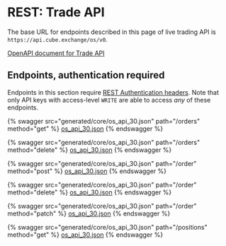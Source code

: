 # REST: Trade API

The base URL for endpoints described in this page of live trading API is `https://api.cube.exchange/os/v0`.

[OpenAPI document for Trade API](generated/core/os_api_30.json)

## Endpoints, authentication required

Endpoints in this section require [REST Authentication
headers](README.md#rest-authentication-headers). Note that only API keys with
access-level `WRITE` are able to access _any_ of these endpoints.

{% swagger src="generated/core/os_api_30.json" path="/orders" method="get" %}
[os_api_30.json](generated/core/os_api_30.json)
{% endswagger %}

{% swagger src="generated/core/os_api_30.json" path="/orders" method="delete" %}
[os_api_30.json](generated/core/os_api_30.json)
{% endswagger %}

{% swagger src="generated/core/os_api_30.json" path="/order" method="post" %}
[os_api_30.json](generated/core/os_api_30.json)
{% endswagger %}

{% swagger src="generated/core/os_api_30.json" path="/order" method="delete" %}
[os_api_30.json](generated/core/os_api_30.json)
{% endswagger %}

{% swagger src="generated/core/os_api_30.json" path="/order" method="patch" %}
[os_api_30.json](generated/core/os_api_30.json)
{% endswagger %}

{% swagger src="generated/core/os_api_30.json" path="/positions" method="get" %}
[os_api_30.json](generated/core/os_api_30.json)
{% endswagger %}
